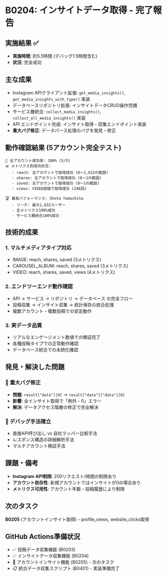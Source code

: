 # B0204: インサイトデータ取得 - 完了報告

## 実施結果 ✅
- **実施時間**: 約5.5時間 (デバッグ1.5時間含む)
- **状況**: 完全成功

## 主な成果
- Instagram APIクライアント拡張: `get_media_insights()`, `get_media_insights_with_type()` 実装
- データベースリポジトリ拡張: インサイトデータCRUD操作完備
- サービス層統合: `collect_media_insights()`, `collect_all_media_insights()` 実装
- API エンドポイント完成: インサイト取得・収集エンドポイント実装
- **重大バグ修正**: データパース処理のバグを発見・修正

## 動作確認結果 (5アカウント完全テスト)
```
🎯 全アカウント成功率: 100% (5/5)
📊 メトリクス別成功状況:
   - reach: 全アカウントで取得成功 (0〜1,632の範囲)
   - shares: 全アカウントで取得成功 (0〜1の範囲)
   - saved: 全アカウントで取得成功 (0〜1の範囲)  
   - views: VIDEO投稿で取得成功 (246回)
   
🏆 最高パフォーマンス: Shota Yamashita
   - リーチ: 最大1,632ユーザー
   - 全メトリクス100%成功
   - サービス層統合100%成功
```

## 技術的成果
### 1. **マルチメディアタイプ対応**
- IMAGE: reach, shares, saved (3メトリクス)
- CAROUSEL_ALBUM: reach, shares, saved (3メトリクス)
- VIDEO: reach, shares, saved, views (4メトリクス)

### 2. **エンドツーエンド動作確認**
- API → サービス → リポジトリ → データベース の完全フロー
- 投稿収集 → インサイト収集 → 統計保存の統合処理
- 複数アカウント・複数投稿での安定動作

### 3. **実データ品質**
- リアルなエンゲージメント数値での検証完了
- 各種投稿タイプでの正常動作確認
- データベース統合での永続化確認

## 発見・解決した問題
### 🐛 **重大バグ修正**
- **問題**: `result["data"][0]` → `result["data"]["data"][0]`
- **影響**: 全インサイト取得で「例外 - 0」エラー
- **解決**: データアクセス階層の修正で完全解決

### 🔧 **デバッグ手法確立**
- 直接API呼び出し vs 自社ラッパー比較手法
- レスポンス構造の詳細解析手法
- マルチアカウント検証手法

## 課題・備考
- **Instagram API制限**: 200リクエスト/時間の制限あり
- **アカウント依存性**: 新規アカウントではインサイトが0の場合あり
- **メトリクス可用性**: アカウント年数・投稿履歴により制限

## 次のタスク
**B0205** (アカウントインサイト取得) - profile_views, website_clicks取得

## GitHub Actions準備状況
- ✅ 投稿データ収集機能 (B0203)
- ✅ インサイトデータ収集機能 (B0204)
- 🔄 アカウントインサイト機能 (B0205) - 次のタスク
- 📋 統合データ収集スクリプト (B0401) - 実装準備完了